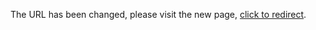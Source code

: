 The URL has been changed, please visit the new page, [click to redirect](Troubleshooting/index.md).
